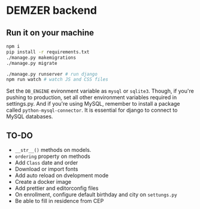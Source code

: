 # DEMZER backend

## Run it on your machine

```sh
npm i
pip install -r requirements.txt
./manage.py makemigrations
./manage.py migrate

./manage.py runserver # run django
npm run watch # watch JS and CSS files
```

Set the `DB_ENGINE` evironment variable as `mysql` or `sqlite3`. Though, if you're pushing to production, set all other environment variables required in settings.py. And if you're using MySQL, remember to install a package called `python-mysql-connector`. It is essential for django to connect to MySQL databases.

## TO-DO

- `__str__()` methods on models.
- `ordering` property on methods
- Add `Class` date and order
- Download or import fonts
- Add auto reload on dvelopment mode
- Create a docker image
- Add prettier and editorconfig files
- On enrollment, configure default birthday and city on `settungs.py`
- Be able to fill in residence from CEP
